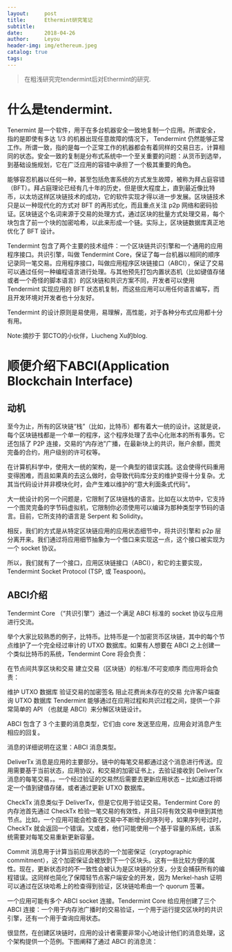 ```yaml
---
layout:     post
title:      Ethermint研究笔记
subtitle:  
date:       2018-04-26
author:     Leyou
header-img: img/ethereum.jpeg
catalog: true
tags:   
---
```


> 在粗浅研究完tendermint后对Ethermint的研究.

# 什么是tendermint.
Tenermint 是一个软件，用于在多台机器安全一致地复制一个应用。所谓安全，指的是即使有多达 1/3 的机器出现任意故障的情况下， Tendermint 仍然能够正常工作。所谓一致，指的是每一个正常工作的机器都会有着同样的交易日志，计算相同的状态。安全一致的复制是分布式系统中一个至关重要的问题：从货币到选举，到基础设施规划，它在广泛应用的容错中承担了一个极其重要的角色。

能够容忍机器以任何一种，甚至包括危害系统的方式发生故障，被称为拜占庭容错（BFT）。拜占庭理论已经有几十年的历史，但是很大程度上，直到最近像比特币，以太坊这样区块链技术的成功，它的软件实现才得以进一步发展。区块链技术只是以一种现代化的方式对 BFT 的再形式化，而且重点关注 p2p 网络和密码验证。区块链这个名词来源于交易的处理方式，通过区块的批量方式处理交易，每个块包含了前一个块的加密哈希，以此来形成一个链。实际上，区块链数据库真正地优化了 BFT 设计。

Tendermint 包含了两个主要的技术组件：一个区块链共识引擎和一个通用的应用程序接口。共识引擎，叫做 Tendermint Core，保证了每一台机器以相同的顺序记录同一笔交易。应用程序接口，叫做应用程序区块链接口（ABCI），保证了交易可以通过任何一种编程语言进行处理。与其他预先打包内置状态机（比如键值存储或者一个奇怪的脚本语言）的区块链和共识方案不同，开发者可以使用 Tendermint 实现应用的 BFT 状态机复制，而这些应用可以用任何语言编写，而且开发环境对开发者也十分友好。

Tendermint 的设计原则是易使用，易理解，高性能，对于各种分布式应用都十分有用。

Note:摘抄于 郭CTO的小伙伴，Liucheng Xu的blog.

# 顺便介绍下ABCI(Application Blockchain Interface)
## 动机
至今为止，所有的区块链“栈”（比如，比特币）都有着大一统的设计。这就是说，每个区块链栈都是一个单一的程序，这个程序处理了去中心化账本的所有事务。它还包括了 P2P 连接，交易的“内存池”广播，在最新块上的共识，账户余额，图灵完备的合约，用户级别的许可权等。

在计算机科学中，使用大一统的架构，是一个典型的错误实践。这会使得代码重用变得困难，而且如果真的去这么做时，会导致代码库分支的维护变得十分复杂。尤其当代码设计并非模块化时，会产生难以维护的“意大利面条式代码”。

大一统设计的另一个问题是，它限制了区块链栈的语言。比如在以太坊中，它支持一个图灵完备的字节码虚拟机，它限制你必须使用可以编译为那种类型字节码的语言。目前，它所支持的语言是 Serpent 和 Solidity。

相反，我们的方式是从特定区块链应用的应用状态细节中，将共识引擎和 p2p 层分离开来。我们通过将应用细节抽象为一个借口来实现这一点，这个接口被实现为一个 socket 协议。

所以，我们就有了一个接口，应用区块链接口（ABCI），和它的主要实现，Tendermint Socket Protocol (TSP, 或 Teaspoon)。

## ABCI介绍
Tendermint Core （“共识引擎”）通过一个满足 ABCI 标准的 socket 协议与应用进行交流。

举个大家比较熟悉的例子，比特币。比特币是一个加密货币区块链，其中的每个节点维护了一个完全经过审计的 UTXO 数据库。如果有人想要在 ABCI 之上创建一个类似比特币的系统，Tendermint Core 将会负责：

在节点间共享区块和交易
建立交易（区块链）的标准/不可变顺序
而应用将会负责：

维护 UTXO 数据库
验证交易的加密签名
阻止花费尚未存在的交易
允许客户端查询 UTXO 数据库
Tendermint 能够通过在应用过程和共识过程之间，提供一个非常简单的 API （也就是 ABCI）来分解区块链设计。

ABCI 包含了 3 个主要的消息类型，它们由 core 发送至应用，应用会对消息产生相应的回复。

消息的详细说明在这里：ABCI 消息类型。

DeliverTx 消息是应用的主要部分。链中的每笔交易都通过这个消息进行传送。应用需要基于当前状态，应用协议，和交易的加密证书上，去验证接收到 DeliverTx 消息的每笔交易，。一个经过验证的交易然后需要去更新应用状态 – 比如通过将绑定一个值到键值存储，或者通过更新 UTXO 数据库。

CheckTx 消息类似于 DeliverTx，但是它仅用于验证交易。Tendermint Core 的内存池首先通过 CheckTx 检验一笔交易的有效性，并且只将有效交易中继到其他节点。比如，一个应用可能会检查在交易中不断增长的序列号，如果序列号过时，CheckTx 就会返回一个错误。又或者，他们可能使用一个基于容量的系统，该系统需要对每笔交易重新更新容量。

Commit 消息用于计算当前应用状态的一个加密保证（cryptographic commitment），这个加密保证会被放到下一个区块头。这有一些比较方便的属性。现在，更新状态时的不一致性会被认为是区块链的分支，分支会捕获所有的编程错误。这同样也简化了保障轻节点客户端安全的开发，因为 Merkel-hash 证明可以通过在区块哈希上的检查得到验证，区块链哈希由一个 quorum 签署。

一个应用可能有多个 ABCI socket 连接。Tendermint Core 给应用创建了三个 ABCI 连接：一个用于内存池广播时的交易验证，一个用于运行提交区块时的共识引擎，还有一个用于查询应用状态。

很显然，在创建区块链时，应用的设计者需要非常小心地设计他们的消息处理，这个架构提供一个范例。下图阐释了通过 ABCI 的消息流：


